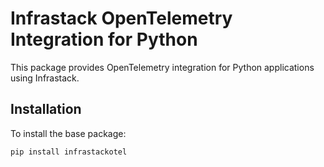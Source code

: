 # Infrastack OpenTelemetry Integration for Python

This package provides OpenTelemetry integration for Python applications using Infrastack.

## Installation

To install the base package:

```bash
pip install infrastackotel
```


